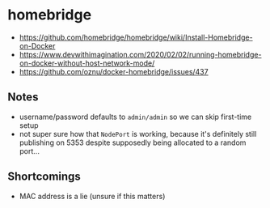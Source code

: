 # homebridge

* <https://github.com/homebridge/homebridge/wiki/Install-Homebridge-on-Docker>
* <https://www.devwithimagination.com/2020/02/02/running-homebridge-on-docker-without-host-network-mode/>
* <https://github.com/oznu/docker-homebridge/issues/437>

## Notes

* username/password defaults to `admin/admin` so we can skip first-time setup
* not super sure how that `NodePort` is working, because it's definitely still
  publishing on 5353 despite supposedly being allocated to a random port...

## Shortcomings

* MAC address is a lie (unsure if this matters)
